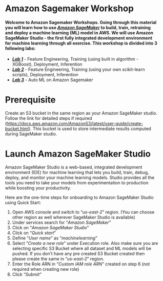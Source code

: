# Amazon Sagemaker Workshop

#### Welcome to Amazon Sagemaker Workshops. Going through this material you will learn how to use [_Amazon SageMaker_](https://aws.amazon.com/sagemaker/) to build, train, retraining and deploy a machine learning (ML) model in AWS. We will use Amazon SageMaker Studio - the first fully integrated development environment for machine learning through all exercise. This workshop is divided into 3 following labs:

* [**_Lab 1_**](www.google.com) - Feature Engineering, Training (using built in algorithm - XGBoost), Deployment, Inferention
* [**_Lab 2_**](www.google.com) - Feature Engineering, Training (using your own scikit-learn scripts), Deployment, Inferention
* [**_Lab 3_**](www.google.com) - Auto ML on Amazon Sagemaker

# Prerequisite
Create an S3 bucket in the same region as your Amazon SageMaker studio. Follow the link for detailed steps if required (https://docs.aws.amazon.com/AmazonS3/latest/user-guide/create-bucket.html). This bucket is used to store intermediate results computed during SageMaker studio.

# Launch Amazon SageMaker Studio
Amazon SageMaker Studio is a web-based, integrated development environment (IDE) for machine learning that lets you build, train, debug, deploy, and monitor your machine learning models. Studio provides all the tools you need to take your models from experimentation to production while boosting your productivity.

Here are the one-time steps for onboarding to Amazon SageMaker Studio using Quick Start:
1. Open AWS console and switch to “_us-east-2_” region. (You can choose other region as well wherever SageMaker Studio is available)
2. Under services search for “_Amazon SageMaker_”
3. Click on “_Amazon SageMaker Studio_”
4. Click on “_Quick start_”
5. Define “_User name_” as “_machinelearning_”
6. Select “_Create a new role_” under Execution role. Also make sure you are selecting specific S3 Bucket where all dataset and ML models will be pushed. If you don’t have any pre created S3 Bucket created then please create the same in “_us-east-2_” region.
7. Enter the Role ARN in “_Custom IAM role ARN_” created on step 6 (not required when creating new role)
8. Click “_Submit_”
